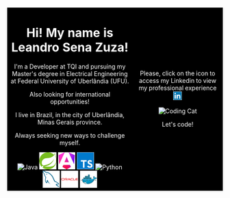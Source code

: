 <!DOCTYPE html>
<html lang="en">
<head>
    <meta charset="UTF-8">
    <meta name="viewport" content="width=device-width, initial-scale=1.0">
</head>
<body>
    <table style="text-align: center; background-color: black; color: white">
        <tr>
            <td>
                <h1>Hi! My name is <b>Leandro Sena Zuza</b>!</h1>
                <p>I'm a Developer at TQI and pursuing my Master's degree in Electrical Engineering at Federal University of Uberlândia (UFU).</p>
                <p>Also looking for international opportunities!</p>
                <p>I live in Brazil, in the city of Uberlândia, Minas Gerais province.</p>
                <p>Always seeking new ways to challenge myself.</p>
                <div>
                    <img src="https://cdn.jsdelivr.net/gh/devicons/devicon/icons/java/java-original.svg" height="40" width="40" alt="Java">
                    <img src="https://github.com/devicons/devicon/blob/master/icons/spring/spring-original.svg" height="40" width="40" alt="Spring">
                    <img src="https://github.com/devicons/devicon/blob/master/icons/angular/angular-original.svg" height="40" width="40" alt="Angular">
                    <img src="https://github.com/devicons/devicon/blob/master/icons/typescript/typescript-original.svg" height="40" width="40" alt="TypeScript">
                    <img src="https://cdn.jsdelivr.net/gh/devicons/devicon/icons/python/python-original-wordmark.svg" height="40" width="40" alt="Python">
                    <img src="https://github.com/devicons/devicon/blob/master/icons/mysql/mysql-original.svg" height="40" width="40" alt="MySQL">
                    <img src="https://github.com/devicons/devicon/blob/master/icons/oracle/oracle-original.svg" height="40" width="40" alt="Oracle">
                    <img src="https://github.com/devicons/devicon/blob/master/icons/docker/docker-original.svg" height="40" width="40" alt="Docker">  
                </div>
            </td>
            <td>
                <div class="code">
                  <p>Please, click on the icon to access my Linkedin to view my professional experience <a href="https://www.linkedin.com/in/leandrosenazuza/"><img src="https://github.com/devicons/devicon/blob/master/icons/linkedin/linkedin-original.svg" height="20" width="20" alt="LinkedIn"></a></p>
                    <img src="https://acegif.com/wp-content/uploads/cat-typing-2.gif" height="200" width="200" alt="Coding Cat">
                    <p>Let's code!</p>
                </div>
            </td>
        </tr>
    </table>
</body>
</html>
